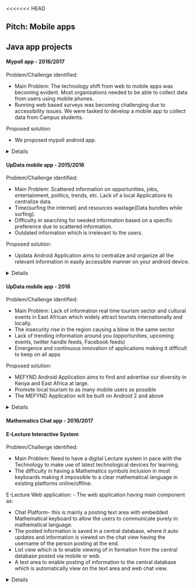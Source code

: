 <<<<<<< HEAD
## Pitch: Mobile apps

## Java app projects

#### Mypoll app - 2016/2017

Problem/Challenge identified: 
* Main Problem: The technology shift from web to mobile apps was becoming evident. Most organisations needed to be able to collect data from users using mobile phones. 
* Running web based surveys was becoming challenging due to accessibility issues. We were tasked to develop a mobile app to collect data from Campus students.

Proposed solution: 
* We proposed mypoll android app.

<details>
<table>
  <tr>
    <td><img src="./presentations/mypoll/mypoll1.png"></td>
    <td><img src="./presentations/mypoll/mypoll2.png"></td>
  </tr>
 </table>

 ###### Credits: 
 Masterclass Ltd Kenya for the opportunity as a developer
</details>


#### UpData mobile app - 2015/2016

Problem/Challenge identified: 
* Main Problem: Scattered information on opportunities, jobs, entertainment, politics, trends, etc. 
Lack of a local Applications to centralize data.
* Time(surfing the internet) and resources wastage(Data bundles while surfing).
* Difficulty in searching for needed information based on a specific preference due to scattered information.
* Outdated information which is irrelevant to the users.

Proposed solution: 
* Updata Android Application aims to centralize and organize all the relevant information in easily accessible manner on your android device.


<details>
<table>
  <tr>
    <td><img src="./presentations/updata/updata1.png"></td>
    <td><img src="./presentations/updata/updata2.png"></td>
    <td><img src="./presentations/updata/updata3.png"></td>
    <td><img src="./presentations/updata/updata4.png"></td>
  </tr>
 </table>
</details>


#### UpData mobile app - 2016

Problem/Challenge identified: 
* Main Problem: Lack of information real time tourism sector and cultural events in East African which widely attract tourists internationally and locally.
* The insecurity rise in the region causing a blow in the same sector
* Lack of trending information around you (opportunities, upcoming events, twitter handle feeds, Facebook feeds) 
* Emergence and continuous innovation of applications making it difficult to keep on all apps

Proposed solution: 
* MEFYND Android Application aims to find and advertise our diversity in Kenya and East Africa at large.
* Promote local tourism to as many mobile users as possible
* The MEFYND Application will be built on Android 2 and above

<details>
<table>
  <tr>
    <td><img src="./presentations/talii/talii1.png"></td>
    <td><img src="./presentations/talii/talii2.png"></td>
  </tr>
 </table>

 ###### Credits: 
 Kento for mentorship and guidance developing this application

</details>


#### Mathematics Chat app - 2016/2017
#### E-Lecture Interactive System

Problem/Challenge identified: 
* Main Problem: Need to have a digital Lecture system in pace with the Technology to make use of latest technological devices for learning.
* The difficulty in having a Mathematics symbols inclusion in most keyboards making it impossible to a clear mathematical language in existing platforms online/offline.

E-Lecture Web application:  - The web application having main component as: 
* Chat Platform- this is mainly a posting text area with embedded Mathematical keyboard to allow the users to communicate purely in mathematical language.
* The posted information is saved in a central database, where it auto updates and information is viewed on the chat view having the username of the person posting at the end.
* List view which is to enable viewing of in formation from the central database posted via mobile or web.
* A text area to enable posting of information to the central database which is automatically view on the text area and web chat view.

<details>
<img src="./presentations/sci_chat/scie_chat1.jpg">
<table>
  <tr>
    <td><img src="./presentations/sci_chat/scie_chat2.png"></td>
    <td><img src="./presentations/sci_chat/scie_chat3.png"></td>
  </tr>
 </table>

 ###### Credits: 
 Dr. Waweru Kamaku (PhD), Lecturer JKUAT - Department of Pure and Applied Mathematics
</details>